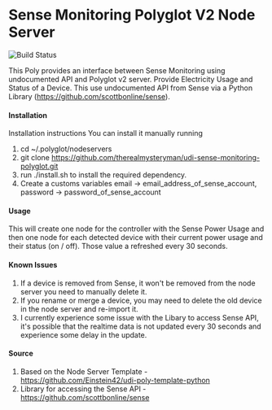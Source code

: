 # Sense Monitoring Polyglot V2 Node Server

![Build Status](https://travis-ci.org/therealmysteryman/udi-sense-monitoring-polyglot.svg?branch=master)

This Poly provides an interface between Sense Monitoring using undocumented API and Polyglot v2 server. Provide Electricity Usage and Status of a Device. This use undocumented API from Sense via a Python Library (https://github.com/scottbonline/sense).

#### Installation

Installation instructions
You can install it manually running

1. cd ~/.polyglot/nodeservers
2. git clone https://github.com/therealmysteryman/udi-sense-monitoring-polyglot.git
3. run ./install.sh to install the required dependency.
3. Create a customs variables email -> email_address_of_sense_account, 
                              password -> password_of_sense_account

#### Usage

This will create one node for the controller with the Sense Power Usage and then one node for each detected device with their current power usage and their status (on / off). Those value a refreshed every 30 seconds.

#### Known Issues

1. If a device is removed from Sense, it won't be removed from the node server you need to manually delete it.
2. If you rename or merge a device, you may need to delete the old device in the node server and re-import it.
3. I currently experience some issue with the Libary to access Sense API, it's possible that the realtime data is not updated every 30 seconds and experience some delay in the update.


#### Source

1. Based on the Node Server Template - https://github.com/Einstein42/udi-poly-template-python
2. Library for accessing the Sense API - https://github.com/scottbonline/sense
